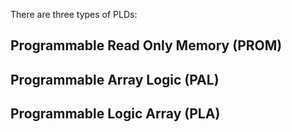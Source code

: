 There are three types of PLDs:

## Programmable Read Only Memory (PROM)

## Programmable Array Logic (PAL)

## Programmable Logic Array (PLA)

